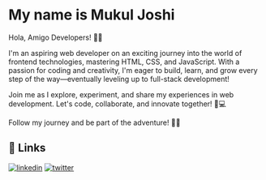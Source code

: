 # My name is Mukul Joshi

Hola, Amigo Developers! 👋✨

I'm an aspiring web developer on an exciting journey into the world of frontend technologies, mastering HTML, CSS, and JavaScript. With a passion for coding and creativity, I'm eager to build, learn, and grow every step of the way—eventually leveling up to full-stack development!

Join me as I explore, experiment, and share my experiences in web development. Let's code, collaborate, and innovate together! 🚀💻

Follow my journey and be part of the adventure! 🚀🎯


## 🔗 Links
[![linkedin](https://img.shields.io/badge/linkedin-0A66C2?style=for-the-badge&logo=linkedin&logoColor=white)](https://www.linkedin.com/in/mukul-joshi-5375a9229)
[![twitter](https://img.shields.io/badge/twitter-1DA1F2?style=for-the-badge&logo=twitter&logoColor=white)](https://x.com/_oh_em_jay_)

